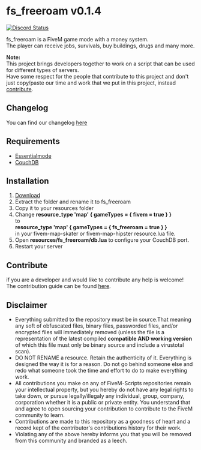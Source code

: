 # fs_freeroam v0.1.4
<a href="https://discord.gg/eNJraMf"><img alt="Discord Status" src="https://discordapp.com/api/guilds/285462938691567627/widget.png"></a>

fs_freeroam is a FiveM game mode with a money system.  
The player can receive jobs, survivals, buy buildings, drugs and many more.

 **Note:**   
This project brings developers together to work on a script that can be used for different types of servers.  
Have some respect for the people that contribute to this project and don't just copy/paste our time and work that we put in this project, instead [contribute](CONTRIBUTING.MD).

## Changelog
You can find our changelog [here](CHANGELOG.md)

## Requirements
- [Essentialmode](https://kanersps.pw/files/essential.zip)
- [CouchDB](http://couchdb.apache.org)

## Installation
1. [Download](https://github.com/FiveM-Scripts/fs_freeroam/archive/master.zip)
2. Extract the folder and rename it to fs_freeroam
3. Copy it to your resources folder
4. Change **resource_type 'map' { gameTypes = { fivem = true } }**   
to    
**resource_type 'map' { gameTypes = { fs_freeroam = true } }**  
in your fivem-map-skater or fivem-map-hipster resource.lua file.
5. Open **resources/fs_freeroam/db.lua** to configure your CouchDB port.
6. Restart your server


## Contribute
if you are a developer and  would like to contribute any help is welcome!   
The contribution guide can be found [here](CONTRIBUTING.MD).

## Disclaimer
- Everything submitted to the repository must be in source.That meaning any soft of obfuscated files, binary files, passworded files, and/or encrypted files will immediately removed (unless the file is a representation of the latest compiled **compatible AND working version** of which this file must only be binary source and include a virustotal scan).
- DO NOT RENAME a resource. Retain the authenticity of it. Everything is designed the way it is for a reason. Do not go behind someone else and redo what someone took the time and effort to do to make everything work.
- All contributions you make on any of FiveM-Scripts repositories remain your intellectual property, but you hereby do not have any legal rights to take down, or pursue legally/illegaly any individual, group, company, corporation whether it is a public or private entity. You understand that and agree to open sourcing your contribution to contribute to the FiveM community to learn.
- Contributions are made to this repository as a goodness of heart and a record kept of the contributor's contributions history for their work.
- Violating any of the above hereby informs you that you will be removed from this community and branded as a leech.
